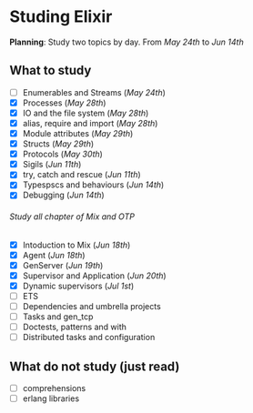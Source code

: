 # __Studing Elixir__

__Planning__: Study two topics by day. From _May 24th_ to _Jun 14th_

## What to study

- [ ] Enumerables and Streams (_May 24th_)
- [x] Processes (_May 28th_)
- [x] IO and the file system (_May 28th_)
- [x] alias, require and import (_May 28th_)
- [x] Module attributes (_May 29th_)
- [x] Structs (_May 29th_)
- [x] Protocols (_May 30th_)
- [x] Sigils (_Jun 11th_)
- [x] try, catch and rescue (_Jun 11th_)
- [x] Typespscs and behaviours (_Jun 14th_)
- [x] Debugging (_Jun 14th_)

###### _Study all chapter of Mix and OTP_

- [x] Intoduction to Mix (_Jun 18th_)
- [x] Agent (_Jun 18th_)
- [x] GenServer (_Jun 19th_)
- [x] Supervisor and Application (_Jun 20th_)
- [x] Dynamic supervisors (_Jul 1st_)
- [ ] ETS
- [ ] Dependencies and umbrella projects
- [ ] Tasks and gen_tcp
- [ ] Doctests, patterns and with
- [ ] Distributed tasks and configuration

## What do not study (just read)

- [ ] comprehensions
- [ ] erlang libraries
